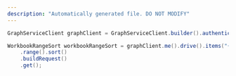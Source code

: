 ```yaml
---
description: "Automatically generated file. DO NOT MODIFY"
---
```

<!-- markdownlint-disable MD041 -->

```java
GraphServiceClient graphClient = GraphServiceClient.builder().authenticationProvider( authProvider ).buildClient();

WorkbookRangeSort workbookRangeSort = graphClient.me().drive().items("{id}").workbook().names("{name}")
    .range().sort()
    .buildRequest()
    .get();
```
